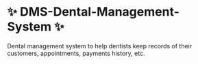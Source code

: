 # :sparkles: DMS-Dental-Management-System :sparkles:
Dental management system to help dentists keep records of their customers, appointments, payments history, etc.
